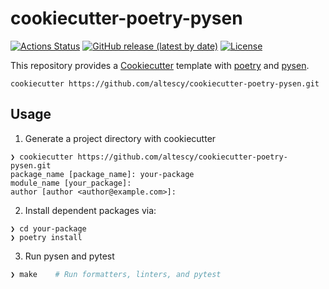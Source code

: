 cookiecutter-poetry-pysen
=========================

[![Actions Status](https://github.com/altescy/cookiecutter-poetry-pysen/workflows/CI/badge.svg)](https://github.com/altescy/cookiecutter-poetry-pysen/actions/workflows/ci.yml)
[![GitHub release (latest by date)](https://img.shields.io/github/v/release/altescy/cookiecutter-poetry-pysen)](https://github.com/altescy/cookiecutter-poetry-pysen/releases)
[![License](https://img.shields.io/github/license/altescy/cookiecutter-poetry-pysen)](https://github.com/altescy/cookiecutter-poetry-pysen/blob/main/LICENSE)

This repository provides a [Cookiecutter](https://github.com/cookiecutter/cookiecutter) template with [poetry](https://python-poetry.org/) and [pysen](https://github.com/pfnet/pysen).

```
cookiecutter https://github.com/altescy/cookiecutter-poetry-pysen.git
```


## Usage

1. Generate a project directory with cookiecutter
```
❯ cookiecutter https://github.com/altescy/cookiecutter-poetry-pysen.git
package_name [package_name]: your-package
module_name [your_package]:
author [author <author@example.com>]:
```

2. Install dependent packages via:
```
❯ cd your-package
❯ poetry install
```

3. Run pysen and pytest

```bash
❯ make    # Run formatters, linters, and pytest
```
